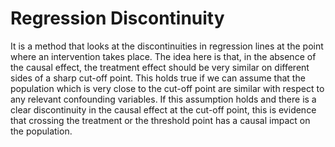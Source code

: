 # Regression Discontinuity

It is a method that looks at the discontinuities in regression lines at the point where an intervention takes place. The idea here is that, in the absence of the causal effect, the treatment effect should be very similar on different sides of a sharp cut-off point. This holds true if we can assume that the population which is  very close to the cut-off point are similar with respect to any relevant confounding variables. If this assumption holds and there is a clear discontinuity in the causal effect at the cut-off point, this is evidence that crossing the treatment or the threshold point has a causal impact on the population.

